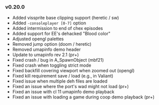 ### v0.20.0
- Added vissprite base clipping support (heretic / sw)
- Added `-consoleplayer [0-7]` option
- Added intermission to end of chex episodes
- Added support for EE's dehacked "Blood color"
- Adjusted opengl palettes
- Removed jump option (doom / heretic)
- Removed umapinfo demo header
- Update to umapinfo rev 2.1 (pr+)
- Fixed crash / bug in A_SpawnObject (mbf21)
- Fixed crash when toggling strict mode
- Fixed backfill covering viewport when zoomed out (opengl)
- Fixed kill requirement save / load (e.g., in Valiant)
- Fixed issue when multiple deh files are loaded
- Fixed an issue where the port's wad might not load (pr+)
- Fixed an issue with cl 11 umapinfo demo playback
- Fixed an issue with loading a game during coop demo playback (pr+)
